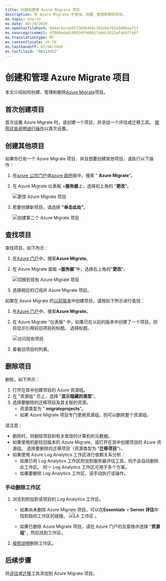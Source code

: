 ```yaml
---
title: 创建和管理 Azure Migrate 项目
description: 在 Azure Migrate 中查找、创建、管理和删除项目。
ms.topic: how-to
ms.date: 04/19/2020
ms.openlocfilehash: 644ac5ecab9f5384b446c3b1ebe762a5d06aaf12
ms.sourcegitcommit: d7008edadc9993df960817ad4c5521efa69ffa9f
ms.translationtype: MT
ms.contentlocale: zh-CN
ms.lasthandoff: 07/08/2020
ms.locfileid: "86113422"
---
```

# <a name="create-and-manage-azure-migrate-projects"></a>创建和管理 Azure Migrate 项目

本文介绍如何创建、管理和删除[Azure Migrate](migrate-services-overview.md)项目。


## <a name="create-a-project-for-the-first-time"></a>首次创建项目

首次设置 Azure Migrate 时，请创建一个项目，并添加一个评估或迁移工具。 [按照这些说明进行操作](how-to-add-tool-first-time.md)以首次设置。

## <a name="create-additional-projects"></a>创建其他项目

如果你已有一个 Azure Migrate 项目，并且想要创建其他项目，请执行以下操作：  

1. 在[azure 公共门户](https://portal.azure.com)或[azure 政府](https://portal.azure.us)版中，搜索 " **Azure Migrate**"。
2. 在 Azure Migrate 仪表板 >**服务器**上，选择右上角的 "**更改**"。

   ![更改 Azure Migrate 项目](./media/create-manage-projects/switch-project.png)

3. 若要创建新项目，请选择 **"单击此处"**。

   ![创建第二个 Azure Migrate 项目](./media/create-manage-projects/create-new-project.png)


## <a name="find-a-project"></a>查找项目

查找项目，如下所示：

1. 在[Azure 门户](https://portal.azure.com)中，搜索**Azure Migrate**。
2. 在 Azure Migrate 面板 >**服务器**"中，选择右上角的"**更改**"。

    ![切换到现有 Azure Migrate 项目](./media/create-manage-projects/switch-project.png)

3. 选择相应的订阅并 Azure Migrate 项目。


如果在 Azure Migrate 的[以前版本](migrate-services-overview.md#azure-migrate-versions)中创建项目，请按如下所示进行查找：

1. 在[Azure 门户](https://portal.azure.com)中，搜索**Azure Migrate**。
2. 在 Azure Migrate "仪表板" 中，如果已在以前的版本中创建了一个项目，则将显示引用较旧项目的标题。 选择标题。

    ![访问现有项目](./media/create-manage-projects/access-existing-projects.png)

3. 查看旧项目的列表。


## <a name="delete-a-project"></a>删除项目

删除，如下所示：

1. 打开在其中创建项目的 Azure 资源组。
2. 在 "资源组" 页上，选择 "**显示隐藏的类型**"。
3. 选择要删除的迁移项目及其关联的资源。
    - 资源类型为 " **migrateprojects**"。
    - 如果 Azure Migrate 项目专门使用资源组，则可以删除整个资源组。


请注意：

- 删除时，将删除项目和有关发现的计算机的元数据。
- 如果使用的是较旧版本的 Azure Migrate，请打开在其中创建项目的 Azure 资源组。 选择要删除的迁移项目（资源类型为 "**迁移项目**"）。
- 如果使用 Azure Log Analytics 工作区进行依赖关系分析：
    - 如果已将 Log Analytics 工作区附加到服务器评估工具，则不会自动删除此工作区。 同一 Log Analytics 工作区可用于多个方案。
    - 如果要删除 Log Analytics 工作区，请手动执行该操作。

### <a name="delete-a-workspace-manually"></a>手动删除工作区

1. 浏览到附加到该项目的 Log Analytics 工作区。

    - 如果尚未删除 Azure Migrate 项目，可以在**Essentials**  >  **Server 评估**中找到指向工作区的链接。
       ![LA 工作区 ](./media/create-manage-projects/loganalytics-workspace.png) 。
       
    - 如果已删除 Azure Migrate 项目，请在 Azure 门户的左窗格中选择 "**资源组**"，然后找到工作区。
       
2. [按照说明](../azure-monitor/platform/delete-workspace.md)删除工作区。

## <a name="next-steps"></a>后续步骤

将[评估](how-to-assess.md)或[迁移](how-to-migrate.md)工具添加到 Azure Migrate 项目。
